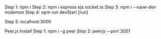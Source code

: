 Step 1: npm i
Step 2: npm i express ejs socket.io
Step 3: npm i --save-dev nodemon
Step 4: npm run devStart [run]

Step 5: localhost:3000

Peer.js Install
Step 1: npm i -g peer
Step 2: peerjs --port 3001
